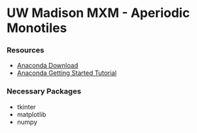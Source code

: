 # UW Madison MXM - Aperiodic Monotiles

### Resources
- [Anaconda Download](https://www.anaconda.com/download/)
- [Anaconda Getting Started Tutorial](https://docs.conda.io/projects/conda/en/latest/user-guide/getting-started.html)

### Necessary Packages
- tkinter
- matplotlib
- numpy
